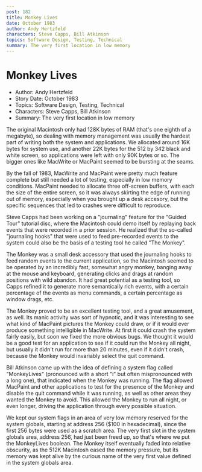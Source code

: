 ```yaml
---
post: 182
title: Monkey Lives
date: October 1983
author: Andy Hertzfeld
characters: Steve Capps, Bill Atkinson
topics: Software Design, Testing, Technical
summary: The very first location in low memory
---
```


# Monkey Lives
* Author: Andy Hertzfeld
* Story Date: October 1983
* Topics: Software Design, Testing, Technical
* Characters: Steve Capps, Bill Atkinson
* Summary: The very first location in low memory

The original Macintosh only had 128K bytes of RAM (that's one eighth of a megabyte), so dealing with memory management was usually the hardest part of writing both the system and applications.  We allocated around 16K bytes for system use, and another 22K bytes for the 512 by 342 black and white screen, so applications were left with only 90K bytes or so. The bigger ones like MacWrite or MacPaint seemed to be bursting at the seams.

By the fall of 1983, MacWrite and MacPaint were pretty much feature complete but still needed a lot of testing, especially in low memory conditions.  MacPaint needed to allocate three off-screen buffers, with each the size of the entire screen, so it was always skirting the edge of running out of memory, especially when you brought up a desk accesory, but the specific sequences that led to crashes were difficult to reproduce.

Steve Capps had been working on a "journaling" feature for the "Guided Tour" tutorial disc, where the Macintosh could demo itself by replaying back events that were recorded in a prior session.  He realized that the so-called "journaling hooks" that were used to feed pre-recorded events to the system could also be the basis of a testing tool he called "The Monkey".

The Monkey was a small desk accessory that used the journaling hooks to feed random events to the current application, so the Macintosh seemed to be operated by an incredibly fast, somewhat angry monkey, banging away at the mouse and keyboard, generating clicks and drags at random positions with wild abandon.  It had great potential as a testing tool, so Capps refined it to generate more semantically rich events, with a certain percentage of the events as menu commands, a certain percentage as window drags, etc.

The Monkey proved to be an excellent testing tool, and a great amusement, as well. Its manic activity was sort of hypnotic, and it was interesting to see what kind of MacPaint pictures the Monkey could draw, or if it would ever produce something intelligible in MacWrite.  At first it could crash the system fairly easily, but soon we fixed the more obvious bugs.  We thought it would be a good test for an application to see if it could run the Monkey all night, but usually it didn't run for more than 20 minutes, even if it didn't crash, because the Monkey would invariably select the quit command.

Bill Atkinson came up with the idea of defining a system flag called "MonkeyLives" (pronounced with a short "i" but often mispronounced with a long one), that indicated when the Monkey was running. The flag allowed MacPaint and other applications to test for the presence of the Monkey and disable the quit command while it was running, as well as other areas they wanted the Monkey to avoid.  This allowed the Monkey to run all night, or even longer, driving the application through every possible situation.

We kept our system flags in an area of very low memory reserved for the system globals, starting at address 256 ($100 in hexadecimal), since the first 256 bytes were used as a scratch area.  The very first slot in the system globals area, address 256, had just been freed up, so that's where we put the MonkeyLives boolean.  The Monkey itself eventually faded into relative obscurity, as the 512K Macintosh eased the memory pressure, but its memory was kept alive by the curious name of the very first value defined in the system globals area.